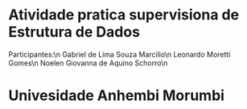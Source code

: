 # Atividade pratica supervisiona de Estrutura de Dados

Participantes:\n
Gabriel de Lima Souza Marcilio\n
Leonardo Moretti Gomes\n
Noelen Giovanna de Aquino Schorro\n

# Univesidade Anhembi Morumbi
